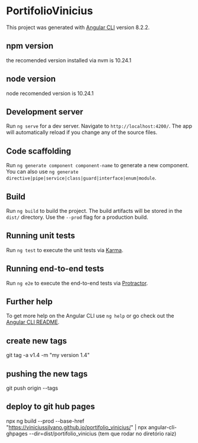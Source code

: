 # PortifolioVinicius

This project was generated with [Angular CLI](https://github.com/angular/angular-cli) version 8.2.2.

## npm version

the recomended version installed via nvm is 10.24.1 

## node version
node recomended version is 10.24.1

## Development server

Run `ng serve` for a dev server. Navigate to `http://localhost:4200/`. The app will automatically reload if you change any of the source files.

## Code scaffolding

Run `ng generate component component-name` to generate a new component. You can also use `ng generate directive|pipe|service|class|guard|interface|enum|module`.

## Build

Run `ng build` to build the project. The build artifacts will be stored in the `dist/` directory. Use the `--prod` flag for a production build.

## Running unit tests

Run `ng test` to execute the unit tests via [Karma](https://karma-runner.github.io).

## Running end-to-end tests

Run `ng e2e` to execute the end-to-end tests via [Protractor](http://www.protractortest.org/).

## Further help

To get more help on the Angular CLI use `ng help` or go check out the [Angular CLI README](https://github.com/angular/angular-cli/blob/master/README.md).

## create new tags
git tag -a v1.4 -m "my version 1.4"

## pushing the new tags
git push origin --tags

## deploy to git hub pages
npx ng build --prod --base-href "https://viniciussilvano.github.io/portifolio_vinicius/"
|
npx angular-cli-ghpages --dir=dist/portifolio_vinicius (tem que rodar no diretório raiz)

